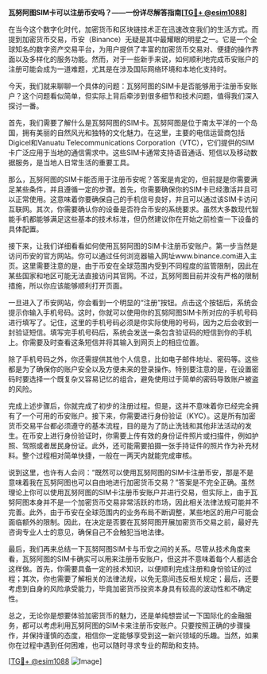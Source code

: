**瓦努阿图SIM卡可以注册币安吗？——一份详尽解答指南[[TG💪+ @esim1088](https://t.me/s/esim1088)]**

在当今这个数字化时代，加密货币和区块链技术正在迅速改变我们的生活方式。而提到加密货币交易，币安（Binance）无疑是其中最耀眼的明星之一。它是一个全球知名的数字资产交易平台，为用户提供了丰富的加密货币交易对、便捷的操作界面以及多样化的服务功能。然而，对于一些新手来说，如何顺利地完成币安账户的注册可能会成为一道难题，尤其是在涉及国际网络环境和本地化支持时。

今天，我们就来聊聊一个具体的问题：瓦努阿图的SIM卡是否能够用于注册币安账户？这个问题看似简单，但实际上背后牵涉到很多细节和技术问题，值得我们深入探讨一番。

首先，我们需要了解什么是瓦努阿图的SIM卡。瓦努阿图是位于南太平洋的一个岛国，拥有美丽的自然风光和独特的文化魅力。在这里，主要的电信运营商包括Digicel和Vanuatu Telecommunications Corporation（VTC），它们提供的SIM卡广泛应用于当地的通信需求中。这些SIM卡通常支持语音通话、短信以及移动数据服务，是当地人日常生活的重要工具。

那么，瓦努阿图的SIM卡能否用于注册币安呢？答案是肯定的，但前提是你需要满足某些条件，并且遵循一定的步骤。首先，你需要确保你的SIM卡已经激活并且可以正常使用。这意味着你要确保自己的手机信号良好，并且可以通过该SIM卡访问互联网。其次，你需要确认你的设备是否符合币安的系统要求。虽然大多数现代智能手机都能够满足这些基本的技术标准，但仍然建议你在开始之前检查一下设备的具体配置。

接下来，让我们详细看看如何使用瓦努阿图的SIM卡注册币安账户。第一步当然是访问币安的官方网站。你可以通过任何浏览器输入网址www.binance.com进入主页。这里需要注意的是，由于币安在全球范围内受到不同程度的监管限制，因此在某些国家和地区可能无法直接访问其官网。不过，瓦努阿图目前并没有严格的限制措施，所以你应该能够顺利打开页面。

一旦进入了币安网站，你会看到一个明显的“注册”按钮。点击这个按钮后，系统会提示你输入手机号码。这时，你就可以使用你的瓦努阿图SIM卡所对应的手机号码进行填写了。记住，这里的手机号码必须是你实际使用的号码，因为之后会收到一封验证短信。填写完手机号码后，系统会发送一条包含验证码的短信到你的手机上。你需要及时查看这条短信并将其输入到网页上的相应位置。

除了手机号码之外，你还需提供其他个人信息，比如电子邮件地址、密码等。这些都是为了确保你的账户安全以及方便未来的登录操作。特别要注意的是，在设置密码时要选择一个既复杂又容易记忆的组合，避免使用过于简单的密码导致账户被盗的风险。

完成上述步骤后，你就完成了初步的注册过程。但是，这并不意味着你已经完全拥有了一个可用的币安账户。接下来，你需要进行身份验证（KYC）。这是所有加密货币交易平台都必须遵守的基本流程，目的是为了防止洗钱和其他非法活动的发生。在币安上进行身份验证时，你需要上传有效的身份证件照片或扫描件，例如护照、驾照或者居民身份证。此外，还可能需要拍摄一张手持证件的照片作为补充材料。整个过程相对简单快捷，一般在一两天内就能完成审核。

说到这里，也许有人会问：“既然可以使用瓦努阿图的SIM卡注册币安，那是不是意味着我在瓦努阿图也可以自由地进行加密货币交易？”答案是不完全正确。虽然理论上你可以使用瓦努阿图的SIM卡注册币安账户并进行交易，但实际上，由于瓦努阿图本身并不是一个加密货币交易非常活跃的市场，因此相关法律法规可能并不完善。此外，由于币安在全球范围内的业务布局不断调整，某些地区的用户可能会面临额外的限制。因此，在决定是否要在瓦努阿图开展加密货币交易之前，最好先咨询专业人士的意见，确保自己不会触犯当地法律。

最后，我们再来总结一下瓦努阿图SIM卡与币安之间的关系。尽管从技术角度来看，瓦努阿图的SIM卡确实可以用来注册币安账户，但这并不意味着每个人都适合这样做。首先，你需要具备一定的技术知识，以便顺利完成注册和身份验证的过程；其次，你也需要了解相关的法律法规，以免无意间违反相关规定；最后，还要考虑到自身的风险承受能力，毕竟加密货币投资本身具有较高的波动性和不确定性。

总之，无论你是想要体验加密货币的魅力，还是单纯想尝试一下国际化的金融服务，都可以考虑利用瓦努阿图的SIM卡来注册币安账户。只要按照正确的步骤操作，并保持谨慎的态度，相信你一定能够享受到这一新兴领域的乐趣。当然，如果你在过程中遇到任何困难，也可以随时寻求专业的帮助和支持。

[[TG💪+ @esim1088](https://t.me/s/esim1088) ![Image](https://i.postimg.cc/4NQfJmqS/Snipaste-2025-05-13-00-14-12.png)]